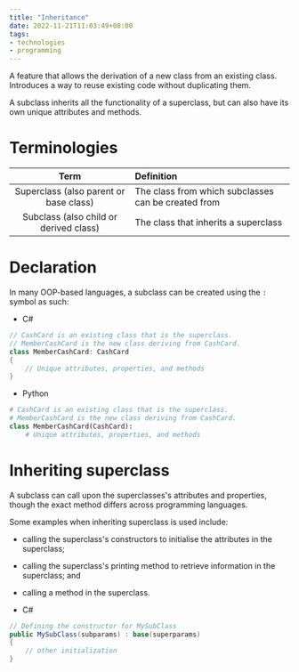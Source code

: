 ```yaml
---
title: "Inheritance"
date: 2022-11-21T11:03:49+08:00
tags:
- technologies
- programming
---
```


A feature that allows the derivation of a new class from an existing class. Introduces a way to reuse existing code without duplicating them.

A subclass inherits all the functionality of a superclass, but can also have its own unique attributes and methods.

# Terminologies

| Term | Definition |
|:-:|:-|
| Superclass (also parent or base class) | The class from which subclasses can be created from |
| Subclass (also child or derived class) |  The class that inherits a superclass |

# Declaration

In many OOP-based languages, a subclass can be created using the `:` symbol as such:

- C#
```C#
// CashCard is an existing class that is the superclass.
// MemberCashCard is the new class deriving from CashCard.
class MemberCashCard: CashCard
{
	// Unique attributes, properties, and methods
}
```
- Python
```python
# CashCard is an existing class that is the superclass.
# MemberCashCard is the new class deriving from CashCard.
class MemberCashCard(CashCard):
	# Unique attributes, properties, and methods
```

# Inheriting superclass

A subclass can call upon the superclasses's attributes and properties, though the exact method differs across programming languages.

Some examples when inheriting superclass is used include:
- calling the superclass's constructors to initialise the attributes in the superclass;
- calling the superclass's printing method to retrieve information in the superclass; and
- calling a method in the superclass.

- C#
```c#
// Defining the constructor for MySubClass
public MySubClass(subparams) : base(superparams)
{
	// other initialization
}
```